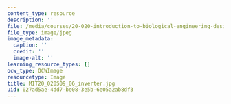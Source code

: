 ```yaml
---
content_type: resource
description: ''
file: /media/courses/20-020-introduction-to-biological-engineering-design-spring-2009/027ad5ae4dd7be083e5b6e05a2ab8df3_MIT20_020S09_06_inverter.jpg
file_type: image/jpeg
image_metadata:
  caption: ''
  credit: ''
  image-alt: ''
learning_resource_types: []
ocw_type: OCWImage
resourcetype: Image
title: MIT20_020S09_06_inverter.jpg
uid: 027ad5ae-4dd7-be08-3e5b-6e05a2ab8df3
---
```

